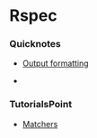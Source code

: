 # Rspec
### Quicknotes

* [Output formatting](https://github.com/ogirginc/Notes/blob/master/lib/Rspec/Quicknotes/output-format.md)

-

### TutorialsPoint

* [Matchers](https://github.com/ogirginc/Notes/blob/master/lib/Rspec/TutorialsPoint/Matchers.md)
